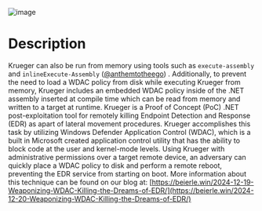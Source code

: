 
![image](https://github.com/user-attachments/assets/9d6cc181-972e-4e2a-a5e6-beedd6656685)
# Description
Krueger can also be run from memory using tools such as `execute-assembly` and `inlineExecute-Assembly` ([@anthemtotheego](https://x.com/anthemtotheego)) . Additionally, to prevent the need to load a WDAC policy from disk while executing Krueger from memory, Krueger includes an embedded WDAC policy inside of the .NET assembly inserted at compile time which can be read from memory and written to a target at runtime.
Krueger is a Proof of Concept (PoC) .NET post-exploitation tool for remotely killing Endpoint Detection and Response (EDR) as apart of lateral movement procedures. Krueger accomplishes this task by utilizing Windows Defender Application Control (WDAC), which is a built in Microsoft created application control utility that has the ability to block code at the user and kernel-mode levels. Using Krueger with administrative permissions over a target remote device, an adversary can quickly place a WDAC policy to disk and perform a remote reboot, preventing the EDR service from starting on boot. 
More information about this technique can be found on our blog at: [https://beierle.win/2024-12-19-Weaponizing-WDAC-Killing-the-Dreams-of-EDR/](https://beierle.win/2024-12-20-Weaponizing-WDAC-Killing-the-Dreams-of-EDR/)
